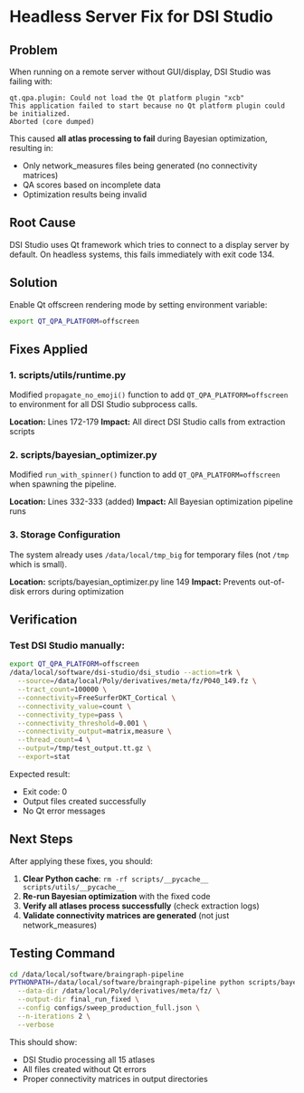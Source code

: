 # Headless Server Fix for DSI Studio

## Problem
When running on a remote server without GUI/display, DSI Studio was failing with:
```
qt.qpa.plugin: Could not load the Qt platform plugin "xcb"
This application failed to start because no Qt platform plugin could be initialized.
Aborted (core dumped)
```

This caused **all atlas processing to fail** during Bayesian optimization, resulting in:
- Only network_measures files being generated (no connectivity matrices)
- QA scores based on incomplete data
- Optimization results being invalid

## Root Cause
DSI Studio uses Qt framework which tries to connect to a display server by default. On headless systems, this fails immediately with exit code 134.

## Solution
Enable Qt offscreen rendering mode by setting environment variable:
```bash
export QT_QPA_PLATFORM=offscreen
```

## Fixes Applied

### 1. scripts/utils/runtime.py
Modified `propagate_no_emoji()` function to add `QT_QPA_PLATFORM=offscreen` to environment for all DSI Studio subprocess calls.

**Location:** Lines 172-179
**Impact:** All direct DSI Studio calls from extraction scripts

### 2. scripts/bayesian_optimizer.py  
Modified `run_with_spinner()` function to add `QT_QPA_PLATFORM=offscreen` when spawning the pipeline.

**Location:** Lines 332-333 (added)
**Impact:** All Bayesian optimization pipeline runs

### 3. Storage Configuration
The system already uses `/data/local/tmp_big` for temporary files (not `/tmp` which is small).

**Location:** scripts/bayesian_optimizer.py line 149
**Impact:** Prevents out-of-disk errors during optimization

## Verification

### Test DSI Studio manually:
```bash
export QT_QPA_PLATFORM=offscreen
/data/local/software/dsi-studio/dsi_studio --action=trk \
  --source=/data/local/Poly/derivatives/meta/fz/P040_149.fz \
  --tract_count=100000 \
  --connectivity=FreeSurferDKT_Cortical \
  --connectivity_value=count \
  --connectivity_type=pass \
  --connectivity_threshold=0.001 \
  --connectivity_output=matrix,measure \
  --thread_count=4 \
  --output=/tmp/test_output.tt.gz \
  --export=stat
```

Expected result:
- Exit code: 0
- Output files created successfully
- No Qt error messages

## Next Steps

After applying these fixes, you should:

1. **Clear Python cache**: `rm -rf scripts/__pycache__ scripts/utils/__pycache__`
2. **Re-run Bayesian optimization** with the fixed code
3. **Verify all atlases process successfully** (check extraction logs)
4. **Validate connectivity matrices are generated** (not just network_measures)

## Testing Command

```bash
cd /data/local/software/braingraph-pipeline
PYTHONPATH=/data/local/software/braingraph-pipeline python scripts/bayesian_optimizer.py \
  --data-dir /data/local/Poly/derivatives/meta/fz/ \
  --output-dir final_run_fixed \
  --config configs/sweep_production_full.json \
  --n-iterations 2 \
  --verbose
```

This should show:
- DSI Studio processing all 15 atlases
- All files created without Qt errors
- Proper connectivity matrices in output directories
